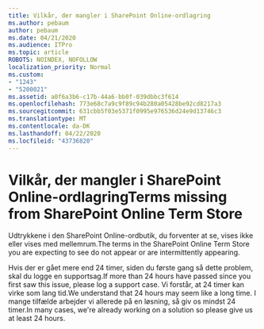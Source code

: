 ```yaml
---
title: Vilkår, der mangler i SharePoint Online-ordlagring
ms.author: pebaum
author: pebaum
ms.date: 04/21/2020
ms.audience: ITPro
ms.topic: article
ROBOTS: NOINDEX, NOFOLLOW
localization_priority: Normal
ms.custom:
- "1243"
- "5200021"
ms.assetid: a0f6a3b6-c17b-44a6-bb0f-039dbbc3f614
ms.openlocfilehash: 773e68c7a9c9f89c94b280a05428be92cd8217a3
ms.sourcegitcommit: 631cbb5f03e5371f0995e976536d24e9d13746c3
ms.translationtype: MT
ms.contentlocale: da-DK
ms.lasthandoff: 04/22/2020
ms.locfileid: "43736820"
---
```

# <a name="terms-missing-from-sharepoint-online-term-store"></a><span data-ttu-id="94be7-102">Vilkår, der mangler i SharePoint Online-ordlagring</span><span class="sxs-lookup"><span data-stu-id="94be7-102">Terms missing from SharePoint Online Term Store</span></span>

<span data-ttu-id="94be7-103">Udtrykkene i den SharePoint Online-ordbutik, du forventer at se, vises ikke eller vises med mellemrum.</span><span class="sxs-lookup"><span data-stu-id="94be7-103">The terms in the SharePoint Online Term Store you are expecting to see do not appear or are intermittently appearing.</span></span>
  
<span data-ttu-id="94be7-104">Hvis der er gået mere end 24 timer, siden du første gang så dette problem, skal du logge en supportsag.</span><span class="sxs-lookup"><span data-stu-id="94be7-104">If more than 24 hours have passed since you first saw this issue, please log a support case.</span></span> <span data-ttu-id="94be7-105">Vi forstår, at 24 timer kan virke som lang tid.</span><span class="sxs-lookup"><span data-stu-id="94be7-105">We understand that 24 hours may seem like a long time.</span></span> <span data-ttu-id="94be7-106">I mange tilfælde arbejder vi allerede på en løsning, så giv os mindst 24 timer.</span><span class="sxs-lookup"><span data-stu-id="94be7-106">In many cases, we're already working on a solution so please give us at least 24 hours.</span></span>
  